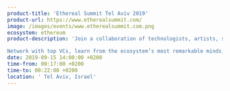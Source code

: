 ```yaml
---
product-title: 'Ethereal Summit Tel Aviv 2019'
product-url: https://www.etherealsummit.com/
image: /images/events/www.etherealsummit.com.png
ecosystem: ethereum
product-description: 'Join a collaboration of technologists, artists, startups, entrepreneurs, and investors engaging directly with the latest developments in Ethereum, blockchain, and decentralization.

Network with top VCs, learn from the ecosystem’s most remarkable minds, and discover—or decide—what’s next in tech, blockchain, and decentralization.'  
date: 2019-09-15 14:00:00 +0200
time-from: 00:17:00 +0200
time-to: 00:22:00 +0200
location: ' Tel Aviv, Israel'
---
```

